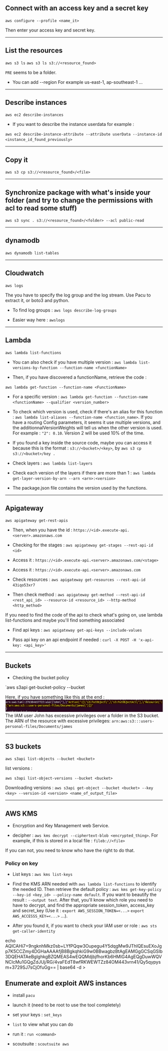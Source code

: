 ## Connect with an access key and a secret key 

`aws configure --profile <name_it>`

Then enter your access key and secret key.

---

## List the resources

`aws s3 ls`
`aws s3 ls s3://<resource_found>`

`PRE` seems to be a folder.

- You can add --region <server>
For example us-east-1, ap-southeast-1 ...

---

## Describe instances 

`aws ec2 describe-instances`

- If you want to describe the instance userdata for example : 

`aws ec2 describe-instance-attribute --attribute userData --instance-id
<instance_id_found_previously>`

---

## Copy it

`aws s3 cp s3://<resource_found>/<file>`

---

## Synchronize package with what's inside your folder (and try to change the permissions with acl to read some stuff)

`aws s3 sync . s3://<resource_found>/<folder> --acl public-read`

---

## dynamodb

`aws dynamodb list-tables`

---

## Cloudwatch

`aws logs`

The you have to specify the log group and the log stream. Use Pacu to extract it, or boto3 and python.

- To find log groups : `aws logs describe-log-groups`

- Easier way here : `awslogs`

---

## Lambda

`aws lambda list-functions`

- You can also check if you have multiple version : `aws lambda list-versions-by-function --function-name <functionName>`

- Then, if you have discovered a functionName, retrieve the code : 

`aws lambda get-function --function-name <FunctionName>`

- For a specific version : `aws lambda get-function --function-name <functionName> --qualifier <version_number>`

- To check which version is used, check if there's an alias for this function : `aws lambda list-aliases --function-name <function_name>`. If you have a routing Config parameters, it seems it use multiple versions, and the additionnalVersionWeights will tell us when the other version is used. For example : `"2": 0.10`. Version 2 will be used 10% of the time.

- If you found a key inside the source code, maybe you can access it because this is the format : `s3://<bucket>/<key>`, by `aws s3 cp s3://<bucket>/key .`

- Check layers : `aws lambda list-layers`
- Check each version of the layers if there are more than 1 : `aws lambda get-layer-version-by-arn --arn <arn>:<version>`

- The package.json file contains the version used by the functions.

---

## Apigateway

`aws apigateway get-rest-apis`

- Then, when you have the id : `https://<id>.execute-api.<server>.amazonaws.com`

- Checking for the stages : `aws apigateway get-stages --rest-api-id <id>`

- Access it : `https://<id>.execute-api.<server>.amazonaws.com/<stage>`
- Access it : `https://<id>.execute-api.<server>.amazonaws.com`

- Check resources : `aws apigateway get-resources --rest-api-id 43iqo53xr7`

- Then check method : `aws apigateway get-method --rest-api-id <rest_api_id> --resource-id <resource_id>
--http-method <http_method>`

If you need to find the code of the api to check what's going on, use lambda list-functions and maybe you'll find something associated

- Find api keys : `aws apigateway get-api-keys --include-values`

- Pass api key on an api endpoint if needed : `curl -X POST -H 'x-api-key: <api_key>'`

---

## Buckets

- Checking the bucket policy 

`aws s3api get-bucket-policy --bucket <bucket>

Here, if you have something like this at the end : 
![fa612592c8d477c02e5f671a2d37b115.png](../_resources/250be5f2f5a94fc9859421bc6f3c1b21.png)
 The IAM user John has excessive privileges over a folder in the S3 bucket.
The ARN of the resource with excessive privileges:
`arn:aws:s3:::users-personal-files/Documents/james`

---

## S3 buckets

`aws s3api list-objects --bucket <bucket>`

list versions : 

`aws s3api list-object-versions --bucket <bucket>`

Downloading versions : `aws s3api get-object --bucket <bucket> --key <key> --version-id <version> <name_of_output_file>`

---

## AWS KMS

- Encryption and Key Management web Service.

- decipher : `aws kms decrypt --ciphertext-blob <encrypted_thing>`. For example, if this is stored in a local file : `fileb://<file>`

If you can not, you need to know who have the right to do that.

### Policy on key

- List keys : `aws kms list-keys`

- Find the KMS ARN needed with `aws lambda list-functions` to identify the needed ID. Then retrieve the default policy : `aws kms get-key-policy --key-id <key_id>
--policy-name default`. If you want to beautify the result : `--output text`. After that, you'll know which role you need to have to decrypt, and find the appropriate session_token, access_key and secret_key (Use it : `export AWS_SESSION_TOKEN=<...>` `export AWS_ACCESSS_KEY=<...>` ...).

- After you found it, if you want to check your IAM user or role : `aws sts get-caller-identity`

echo AQICAHi7+9ngknhMkz0sb+LYfPQqw3Oupegu4Y5dqgMw9JThIQEsuEXoJgp7K5CCZmy4DGHaAAAAfjB8BgkqhkiG9w0BBwagbzBtAgEAMGgGCSqGSIb3DQEHATAeBglghkgBZQMEAS4wEQQMdjbjfhorKb6HMIG4AgEQgDuwWQVNClcMu1GQgZdJUj/RG/4vaFEdT8wfRKWEWTZz84OM443vrn41/Qy5qypysm+3729SJ7sCjOfuGg== | base64 -d >

## Enumerate and exploit AWS instances

- install `pacu`
- launch it (need to be root to use the tool completely)
- set your keys : `set_keys`
- `list` to view what you can do
- run it : `run <command>`

- scoutsuite : `scoutsuite aws`
